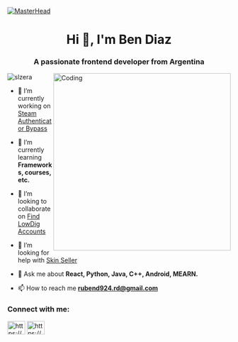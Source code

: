 [![MasterHead](https://1.bp.blogspot.com/-7A4WynwLsMw/XbBpCXG8fHI/AAAAAAAAMt4/uOa1bpLskYgrwGbllhSu2SDj_Mig8SXJQCLcBGAsYHQ/s1600/2000_600px.gif)](https://rishavchanda.io)
<h1 align="center">Hi 👋, I'm Ben Diaz</h1>
<h3 align="center">A passionate frontend developer from Argentina</h3>
<img align="right" alt="Coding" width="400" src="https://camo.githubusercontent.com/19db51af5f90f1b152bc0b9078f5fe97053955be5074f03f17019c70345bdcdb/68747470733a2f2f6d69726f2e6d656469756d2e636f6d2f6d61782f313336302f302a37513379765349765f7430696f4a2d5a2e676966">

<p align="left"> <img src="https://komarev.com/ghpvc/?username=slzera&label=Profile%20views&color=0e75b6&style=flat" alt="slzera" /> </p>

- 🔭 I’m currently working on [Steam Authenticator Bypass](https://github.com/Ezzpify/SteamAuthenticator)

- 🌱 I’m currently learning **Frameworks, courses, etc.**

- 👯 I’m looking to collaborate on [Find LowDig Accounts](https://github.com/Ezzpify/FindLowDigAccounts)

- 🤝 I’m looking for help with [Skin Seller](https://github.com/Ezzpify/Skinseller)

- 💬 Ask me about **React, Python, Java, C++, Android, MEARN.**

- 📫 How to reach me **rubend924.rd@gmail.com**

<h3 align="left">Connect with me:</h3>
<p align="left">
<a href="https://linkedin.com/in/https://www.linkedin.com/in/ben-diaz-b846091a5/" target="blank"><img align="center" src="https://raw.githubusercontent.com/rahuldkjain/github-profile-readme-generator/master/src/images/icons/Social/linked-in-alt.svg" alt="https://www.linkedin.com/in/ben-diaz-b846091a5/" height="30" width="40" /></a>
<a href="https://fb.com/https://www.facebook.com/profile.php?id=100092448127357" target="blank"><img align="center" src="https://raw.githubusercontent.com/rahuldkjain/github-profile-readme-generator/master/src/images/icons/Social/facebook.svg" alt="https://www.facebook.com/profile.php?id=100092448127357" height="30" width="40" /></a>
</p>

